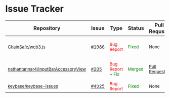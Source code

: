 # Issue Tracker




  Repository  |     Issue     |       Type       |      Status     |    Pull Requset   | Short Description |
------------- | --------------| ---------------- | --------------- | ----------------- | ----------------- |
| <sub>[ChainSafe/web3.js](https://github.com/ChainSafe/web3.js)</sub> | <sub> [#1986](https://github.com/ChainSafe/web3.js/issues/1986)</sub> | <span style="color:red"><sub>Bug Report</sub></span> | <sub><span style="color:green">Fixed</span></sub> | <sub>None </sub>| <sub>Version update broke some features. </sub>|
| <sub>[nathantannar4/InputBarAccessoryView](https://github.com/nathantannar4/InputBarAccessoryView)</sub> | <sub> [#205](https://github.com/nathantannar4/InputBarAccessoryView/issues/205)</sub> | <sub><span style="color:red">Bug Report </span> + <span style="color:green">Fix </span></sub>| <sub><span style="color:green">Merged</span></sub> | <sub>[Pull Request](https://github.com/nathantannar4/InputBarAccessoryView/pull/206)</sub> | <sub>Autocomplete text had no dark mode support</sub>
|<sub>[keybase/keybase-issues](https://github.com/keybase/keybase-issues/)</sub> | <sub> [#4025](https://github.com/keybase/keybase-issues/issues/4025)</sub> | <sub><span style="color:red">Bug Report</span></sub> | <sub><span style="color:green">Fixed</span></sub> | <sub>None</sub> | <sub>pgp key import error </sub>